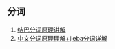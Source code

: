 ## 分词

1. [结巴分词原理讲解](https://houbb.github.io/2020/01/08/jieba-source-01-overview)
2. [中文分词原理理解+jieba分词详解](https://zhuanlan.zhihu.com/p/66904318)